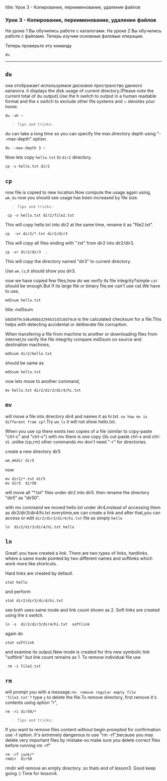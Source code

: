 title: Урок 3 - Копирование, переименование, удаление файлов

### Урок 3 - Копирование, переименование, удаление файлов

На уроке 1 Вы обучились работе с каталогами.
На уроке 2 Вы обучились работе с файлами.
Теперь изучим основные фаловые операции.


Теперь проверьте эту команду

	du


----

## `du`

она отображает используемое дисковое пространство данного каталога. 
it displays the disk usage of current directory.(Please note the current 
total of du output).Use  the h switch to output in a human readable format
and the x switch to exclude other file systems and ~ denotes your home. 

	du -xh ~

>`Tips and tricks:`

du can take a long time so you can specify the max.directory depth
using "--max-depth" option.

	du --max-depth 3 ~

Now lets copy  `hello.txt` to `dir2` directory.

	cp -v hello.txt dir2

## `cp`

now file is copied to new location.Now compute the usage again using,
`wm_du` now you should see usage has been increased by file size.

>`Tips and tricks:`

	 cp -v hello.txt dir2/file2.txt

This will copy hello.txt into dir2 at the same time, rename it as "file2.txt".


	cp  -vr dir2/*.txt dir2/dir3 

This will copy all files ending with ".txt" from dir2 into dir2/dir3.

	cp -vr dir2/dir3  .

This will copy the directory named "dir3" to current directory.

Use `wm_ls`,it should show you dir3.

now we have copied few files,how do we verify its file integrity?simple 
`cat` should be enough.But If its large file or binary file,we can't use
cat.We have to use,

	md5sum hello.txt 
title: md5sum

`b8d5079c5d6a9dbb3294b31d318d74c0` is the calculated checksum
for a file.This helps with detecting accidental or deliberate 
file corruption.

When transfering a file from machine to another or downloading 
files from internet,to verify the file integrity compare md5sum 
on source and destination machines,

	md5sum dir2/hello.txt
should be same as 

	md5sum hello.txt

now lets move to another command,

	mv hello.txt dir2/dir3/dir4/hi.txt

## `mv`

will move a file into  directory dir4 and names it as hi.txt.
`so how mv is different from cp?`.Try `wm_ls` it will not show hello.txt.

When you use cp there exists two copies of a file
(similar to copy-paste "ctrl-c" and "ctrl-v") with mv
there is one copy (its cut-paste ctrl-x and ctrl-v).
unlike (cp,rm) other commands mv don't need "-r" for directories.

create a new directory dir5 

	wm_mkdir dir5 
now 

	mv dir2/*.txt dir5
	mv dir5  dir50
will move all "*.txt" files under dir2 into dir5.
then rename the directory "dir5" as "dir50".

with mv command we moved hello.txt under dir4,instead of 
accessing them as dir2/dir3/dir4/hi.txt everytime,we can create
a link and after that,you can access or edit `dir2/dir3/dir4/hi.txt` file
as simply `hello`

	ln  dir2/dir3/dir4/hi.txt hello 
## `ln`

Great! you have created a link. There are two types of links, hardlinks.
where a same inode pointed by two different names and softlinks which 
work more like shortcuts.

Hard links are created by default.

	stat hello
and perform 

	stat dir2/dir3/dir4/hi.txt
see both uses same inode and link count shown as 2.
Soft links are created using the s switch.

	ln -s  dir2/dir3/dir4/hi.txt  softlink
again do 

	stat softlink
and examine its output.New inode is created for this new symbolic link "softlink" but link count remains as 1.
To remove individual file use

	 rm -i file2.txt 


## `rm`

will prompt you with a message.`rm: remove regular empty file 'file2.txt'?`
type `y` to delete the file.To remove directory,
first remove it's contents using option "r",

	rm -ri dir50/*


>`Tips and tricks:`

If you want to remove files content without begin prompted for confirmation use -f option.
It's extremely dangerous to use "rm -rf",because you may delete very important files by
mistake-so make sure you delete correct files before running rm -rf"


	rm -rf junk/*
	rmdir  dir50

rmdir will remove an empty directory. so thats end of lesson3.
Good keep going :) Time for
lesson4.
